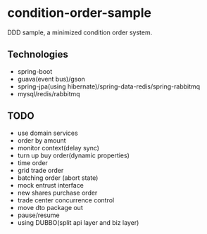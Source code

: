 # condition-order-sample

DDD sample, a minimized condition order system.

## Technologies

- spring-boot
- guava(event bus)/gson
- spring-jpa(using hibernate)/spring-data-redis/spring-rabbitmq
- mysql/redis/rabbitmq

## TODO

- use domain services
- order by amount
- monitor context(delay sync)
- turn up buy order(dynamic properties)
- time order
- grid trade order
- batching order (abort state)
- mock entrust interface
- new shares purchase order
- trade center concurrence control
- move dto package out
- pause/resume
- using DUBBO(split api layer and biz layer)
